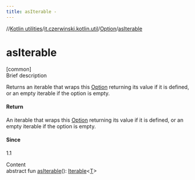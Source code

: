 ```yaml
---
title: asIterable -
---
```

//[Kotlin utilities](../../index.html)/[it.czerwinski.kotlin.util](../index.html)/[Option](index.html)/[asIterable](as-iterable.html)



# asIterable  
[common]  
Brief description  


Returns an iterable that wraps this [Option](index.html) returning its value if it is defined, or an empty iterable if the option is empty.



#### Return  


An iterable that wraps this [Option](index.html) returning its value if it is defined, or an empty iterable if the option is empty.



#### Since  


1.1

  
Content  
abstract fun [asIterable](as-iterable.html)(): [Iterable](https://kotlinlang.org/api/latest/jvm/stdlib/kotlin.collections/-iterable/index.html)<[T](index.html)>  



